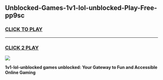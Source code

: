 
## Unblocked-Games-1v1-lol-unblocked-Play-Free-pp9sc
<h3>
<a href="https://premium76.site?title=1v1-lol-unblocked&ref=23A">CLICK TO PLAY</a></h3>
<hr>

<h3>
<a href="https://premium76.site?title=1v1-lol-unblocked&ref=23A">CLICK 2 PLAY</a>
  
</h3>

<a href="https://premium76.site?title=1v1-lol-unblocked&ref=23A"><img src="https://clearcache.store/games.png"></a>


**1v1-lol-unblocked games unblocked: Your Gateway to Fun and Accessible Online Gaming**
